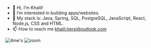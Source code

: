 - 👋 Hi, I’m Khalil!
- 👀 I’m interested in building apps/websites.
- 🌱 My stack is: Java, Spring, SQL, PostgreSQL, JavaScript, React, Node.js, CSS and HTML.
- 📫 How to reach me khalil.hersi@outlook.com



![4me's](https://user-images.githubusercontent.com/97889980/217116391-3f833d22-1c04-4e7a-9f68-1ebd24c3f51b.gif) ![zoom](https://user-images.githubusercontent.com/97889980/217116755-72ebfb25-0c73-43a3-870d-7fad69f8fe94.gif)









<!---
Crossreference16/Crossreference16 is a ✨ special ✨ repository because its `README.md` (this file) appears on your GitHub profile.
You can click the Preview link to take a look at your changes.
--->
